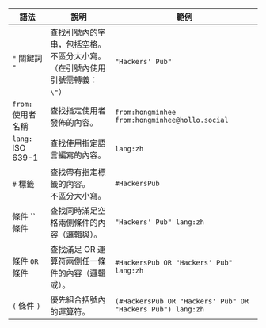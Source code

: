 | 語法               | 說明                                                                               | 範例                                                       |
| ------------------ | ---------------------------------------------------------------------------------- | ---------------------------------------------------------- |
| `"` 關鍵詞 `"`     | 查找引號內的字串，包括空格。<br>不區分大小寫。<br>（在引號內使用引號需轉義：`\"`） | `"Hackers' Pub"`                                           |
| `from:` 使用者名稱 | 查找指定使用者發佈的內容。                                                         | `from:hongminhee`<br>`from:hongminhee@hollo.social`        |
| `lang:` ISO 639-1  | 查找使用指定語言編寫的內容。                                                       | `lang:zh`                                                  |
| `#` 標籤           | 查找帶有指定標籤的內容。<br>不區分大小寫。                                         | `#HackersPub`                                              |
| 條件 `` 條件       | 查找同時滿足空格兩側條件的內容（邏輯與）。                                         | `"Hackers' Pub" lang:zh`                                   |
| 條件 `OR` 條件     | 查找滿足 OR 運算符兩側任一條件的內容（邏輯或）。                                   | `#HackersPub OR "Hackers' Pub" lang:zh`                    |
| `(` 條件 `)`       | 優先組合括號內的運算符。                                                           | `(#HackersPub OR "Hackers' Pub" OR "Hackers Pub") lang:zh` |
